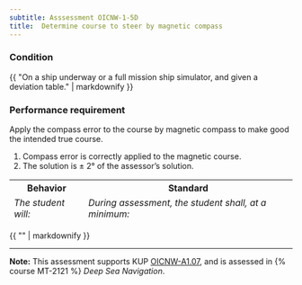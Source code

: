 ```yaml
---
subtitle: Asssessment OICNW-1-5D
title:  Determine course to steer by magnetic compass
---
```




### Condition

{{ "On a ship underway or a full mission ship simulator, and given a deviation table." | markdownify }}

### Performance requirement 

<table width='100%' class='Guidelines'>
 <thead>
 <tr>
     <th class='thirty'>Behavior</th>
     <th class='seventy'>Standard</th>
 </tr>
 <tr>
     <td><em>The student will:</em></td>
     <td><em>During assessment, the student shall, at a minimum:</em></td>
 </tr>
 </thead>
 <tbody>


<!--rowstart-->

Apply the compass error to the course by magnetic compass to make good the intended true course.

<!--cellbreak-->

1. Compass error is correctly applied to the magnetic course.
2. The solution is ± 2° of the assessor’s solution.

<!--rowend-->


 </tbody>
 </table>

{{ "" | markdownify }}


*****

**Note:** This assessment supports KUP [OICNW-A1.07]({{site.baseurl}}/tables/21.html#OICNW-A1.07), and is assessed in  {% course  MT-2121 %}  *Deep Sea Navigation*. 

